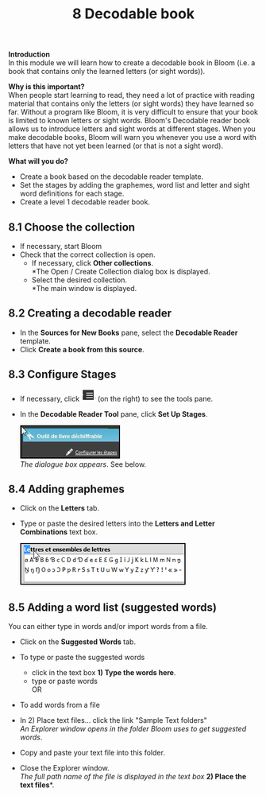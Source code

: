﻿---
title: 8 Decodable book
---

**Introduction**  
In this module we will learn how to create a decodable book in Bloom (i.e. a book that contains only the learned letters (or sight words)).

**Why is this important?**  
When people start learning to read, they need a lot of practice with reading material that contains only the letters (or sight words) they have learned so far. Without a program like Bloom, it is very difficult to ensure that your book is limited to known letters or sight words. Bloom's Decodable reader book allows us to introduce letters and sight words at different stages. When you make decodable books, Bloom will warn you whenever you use a word with letters that have not yet been learned (or that is not a sight word).

**What will you do?**  
- Create a book based on the decodable reader template.
- Set the stages by adding the graphemes, word list and letter and sight word definitions for each stage.
- Create a level 1 decodable reader book.

## 8.1 Choose the collection

- If necessary, start Bloom
- Check that the correct collection is open.
    - If necessary, click **Other collections**.  
        *The Open / Create Collection dialog box is displayed.  
    - Select the desired collection.  
        *The main window is displayed.

## 8.2 Creating a decodable reader

- In the **Sources for New Books** pane, select the **Decodable Reader** template.
- Click **Create a book from this source**.

## 8.3 Configure Stages 

- If necessary, click ![](media/4174200024cb1d6577fcc3286ec3334a.png) (on the right) to see the tools pane.
- In the **Decodable Reader Tool** pane, click **Set Up Stages**.

    ![](media/4675b10b278e3bb5e75d0f6f56a59764.jpeg)  
    *The dialogue box appears*. See below.

## 8.4 Adding graphemes

- Click on the **Letters** tab.
- Type or paste the desired letters into the **Letters and Letter Combinations** text box.

    ![](media/fffa9eb702c6cba948c1c2f65c274cee.png)

## 8.5 Adding a word list (suggested words)
You can either type in words and/or import words from a file.
- Click on the **Suggested Words** tab.
- To type or paste the suggested words
  - click in the text box **1) Type the words here**.
  - type or paste words  
OR

- To add words from a file
- In 2) Place text files... click the link "Sample Text folders"  
    *An Explorer window opens in the folder Bloom uses to get suggested words*.

- Copy and paste your text file into this folder.
- Close the Explorer window.  
    *The full path name of the file is displayed in the text box* **2) Place the text files***.


